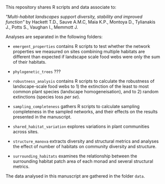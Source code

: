 This repository shares R scripts and data associate to:

*"Multi-habitat landscapes support diversity, stability and improved function"* by Hackett T.D., Sauve A.M.C, Maia K.P., Montoya D., Tylianakis J., Potts S., Vaughan I., Memmott J.

Analyses are separated in the following folders:

* `emergent_properties` contains R scripts to test whether the network properties we measured
on sites combining multiple habitats are different than expected if landscape scale food
webs were only the sum of their habitats.

* `phylogenetic_trees` ???

* `robustness_analysis` contains R scripts to calculate the robustness of landscape-scale food webs to 1) the extinction of the least to most common plant species (landscape homogeneisation), and to 2) random extinctions (species loss *per se*).

* `sampling_completeness` gathers R scripts to calculate sampling completeness in the sampled networks, and their effects on the results presented in the manuscript.

* `shared_habitat_variation` explores variations in plant communities across sites.

* `structure_manova` extracts diversity and structural metrics and analyses the effect of number of habitats on community diversity and structure.

* `surrounding_habitats` examines the relationship between the surrounding habitat patch area of each monad and several structural metrics.

The data analysed in this manuscript are gathered in the folder `data`.


